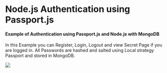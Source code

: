 <h1>Node.js Authentication using Passport.js</h1>
<h4> Example of Authentication using Passport.js and Node.js with MongoDB</h4>
<p> In this Example you can Register, Login, Logout and view Secret Page if you are logged in. 
All Passwords are hashed and salted using Local strategy Passport and stored in MongoDB.  </p>
 <img src="https://cdn-images-1.medium.com/max/1600/1*YI1tt4kGzvea-v4dAhZ90w.png">
